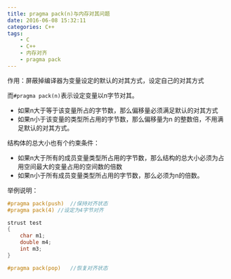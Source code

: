 ```yaml
---
title: pragma pack(n)与内存对其问题
date: 2016-06-08 15:32:11
categories: C++
tags:
	- C
	- C++
	- 内存对齐
	- pragma pack
---
```


作用：屏蔽掉编译器为变量设定的默认的对其方式，设定自己的对其方式

而`#pragma pack(n)`表示设定变量以n字节对其。

- 如果n大于等于该变量所占的字节数，那么偏移量必须满足默认的对其方式
- 如果n小于该变量的类型所占用的字节数，那么偏移量为n 的整数倍，不用满足默认的对其方式。

结构体的总大小也有个约束条件：
- 如果n大于所有的成员变量类型所占用的字节数，那么结构的总大小必须为占用空间最大的变量占用的空间数的倍数
- 如果n小于所有成员变量类型所占用的字节数，那么必须为n的倍数。

举例说明：
```cpp
#pragma pack(push)	//保持对齐状态
#pragma pack(4)	//设定为4字节对齐

strust test
{
	char m1;
	double m4;
	int m3;
}

#pragma pack(pop)	//恢复对齐状态

```

<!-- more -->